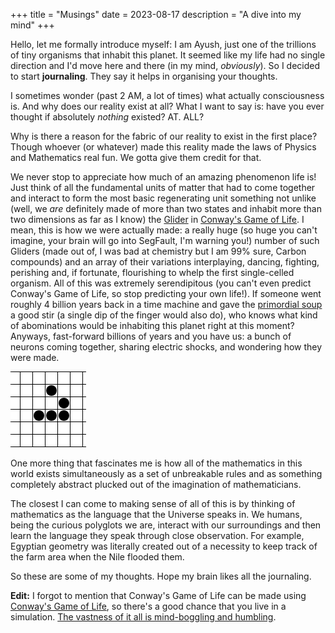 +++
title = "Musings"
date = 2023-08-17
description = "A dive into my mind"
+++

Hello, let me formally introduce myself: I am Ayush, just one of the trillions of tiny organisms that inhabit this planet. It seemed like my life had no single direction and I'd move here and there (in my mind, _obviously_). So I decided to start **journaling**. They say it helps in organising your thoughts.

I sometimes wonder (past 2 AM, a lot of times) what actually consciousness is. And why does our reality exist at all? What I want to say is: have you ever thought if absolutely _nothing_ existed? AT. ALL?

Why is there a reason for the fabric of our reality to exist in the first place? Though whoever (or whatever) made this reality made the laws of Physics and Mathematics real fun. We gotta give them credit for that.

We never stop to appreciate how much of an amazing phenomenon life is! Just think of all the fundamental units of matter that had to come together and interact to form the most basic regenerating unit something not unlike (well, we _are_ definitely made of more than two states and inhabit more than two dimensions as far as I know) the [Glider](<https://en.wikipedia.org/wiki/Glider_(Conway%27s_Game_of_Life)>) in [Conway's Game of Life](https://en.wikipedia.org/wiki/Conway%27s_Game_of_Life). I mean, this is how we were actually made: a really huge (so huge you can't imagine, your brain will go into SegFault, I'm warning you!) number of such Gliders (made out of, I was bad at chemistry but I am 99% sure, Carbon compounds) and an array of their variations interplaying, dancing, fighting, perishing and, if fortunate, flourishing to whelp the first single-celled organism. All of this was extremely serendipitous (you can't even predict Conway's Game of Life, so stop predicting your own life!). If someone went roughly 4 billion years back in a time machine and gave the [primordial soup](https://en.wikipedia.org/wiki/Primordial_soup) a good stir (a single dip of the finger would also do), who knows what kind of abominations would be inhabiting this planet right at this moment? Anyways, fast-forward billions of years and you have us: a bunch of neurons coming together, sharing electric shocks, and wondering how they were made.

![The Glider](/img/Animated_glider_emblem.gif "The Gliders are helluva minions who can come together and make awesome things")

One more thing that fascinates me is how all of the mathematics in this world exists simultaneously as a set of unbreakable rules and as something completely abstract plucked out of the imagination of mathematicians.

The closest I can come to making sense of all of this is by thinking of mathematics as the language that the Universe speaks in. We humans, being the curious polyglots we are, interact with our surroundings and then learn the language they speak through close observation. For example, Egyptian geometry was literally created out of a necessity to keep track of the farm area when the Nile flooded them.

So these are some of my thoughts. Hope my brain likes all the journaling.

**Edit:** I forgot to mention that Conway's Game of Life can be made using [Conway's Game of Life](https://www.youtube.com/watch?v=xP5-iIeKXE8), so there's a good chance that you live in a simulation. [The vastness of it all is mind-boggling and humbling](https://www.youtube.com/watch?v=4lO0iZDzzXkt).
